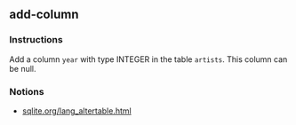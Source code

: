 ## add-column

### Instructions

Add a column `year` with type INTEGER in the table `artists`. This column can be null.

### Notions

- [sqlite.org/lang_altertable.html](https://sqlite.org/lang_altertable.html)
